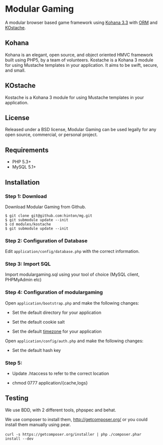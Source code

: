 # Modular Gaming

A modular browser based game framework using [Kohana 3.3](https://github.com/kohana/core) with [ORM](https://github.com/kohana/orm) and [KOstache](https://github.com/zombor/KOstache).

## Kohana

Kohana is an elegant, open source, and object oriented HMVC framework built using PHP5, by a team of volunteers.
Kostache is a Kohana 3 module for using Mustache templates in your application.
It aims to be swift, secure, and small.

## KOstache

Kostache is a Kohana 3 module for using Mustache templates in your application.

## License

Released under a BSD license, Modular Gaming can be used legally for any open source,
 commercial, or personal project.

## Requirements

* PHP 5.3+
* MySQL 5.1+

## Installation

### Step 1: Download

Download Modular Gaming from Github.

	$ git clone git@github.com:hinton/mg.git
	$ git submodule update --init
	$ cd modules/kostache
	$ git submodule update --init

### Step 2: Configuration of Database

Edit `application/config/database.php` with the correct information.

### Step 3: Import SQL

Import modulargaming.sql using your tool of choice (MySQL client, PHPMyAdmin etc)

### Step 4: Configuration of modulargaming

Open `application/bootstrap.php` and make the following changes: 

* Set the default directory for your application

* Set the default cookie salt

* Set the default [timezone](http://php.net/timezones) for your application

Open `application/config/auth.php` and make the following changes:

* Set the default hash key

### Step 5:

* Update .htaccess to refer to the correct location

* chmod 0777 application/{cache,logs}

## Testing

We use BDD, with 2 different tools, phpspec and behat.

We use composer to install them, http://getcomposer.org/ or you could install them manually using pear.

`curl -s https://getcomposer.org/installer | php`
`./composer.phar install --dev`
